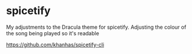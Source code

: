 # spicetify

My adjustments to the Dracula theme for spicetify. Adjusting the colour of the song being played so it's readable

https://github.com/khanhas/spicetify-cli
